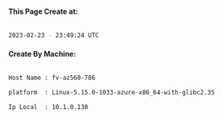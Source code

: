 
   
#### This Page Create at:

```bash

2023-02-23 - 23:49:24 UTC

```

#### Create By Machine:

```bash

Host Name : fv-az560-786

platform  : Linux-5.15.0-1033-azure-x86_64-with-glibc2.35

Ip Local  : 10.1.0.130

```


